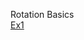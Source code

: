Rotation Basics  
[Ex1](https://anhvinguyen.github.io/game/pharse_1/Basic_Game_Math_and_Physics/Rotation_Basics/ex1.html)  
